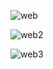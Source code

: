 ![web](https://github.com/peteryu24/market/assets/67302252/8bdf7b65-d2ea-4829-8eac-e8196ec6db31)


![web2](https://github.com/peteryu24/market/assets/67302252/1181a73e-b45a-42a1-8a18-7bea891dfdb0)


![web3](https://github.com/peteryu24/market/assets/67302252/b57bbe24-881c-412a-9ede-2b9019332a4f)
